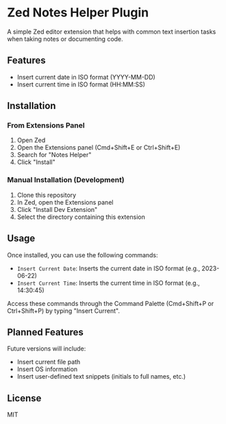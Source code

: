 # Zed Notes Helper Plugin

A simple Zed editor extension that helps with common text insertion tasks when taking notes or documenting code.

## Features

- Insert current date in ISO format (YYYY-MM-DD)
- Insert current time in ISO format (HH:MM:SS)

## Installation

### From Extensions Panel

1. Open Zed
2. Open the Extensions panel (Cmd+Shift+E or Ctrl+Shift+E)
3. Search for "Notes Helper"
4. Click "Install"

### Manual Installation (Development)

1. Clone this repository
2. In Zed, open the Extensions panel
3. Click "Install Dev Extension"
4. Select the directory containing this extension

## Usage

Once installed, you can use the following commands:

- `Insert Current Date`: Inserts the current date in ISO format (e.g., 2023-06-22)
- `Insert Current Time`: Inserts the current time in ISO format (e.g., 14:30:45)

Access these commands through the Command Palette (Cmd+Shift+P or Ctrl+Shift+P) by typing "Insert Current".

## Planned Features

Future versions will include:

- Insert current file path
- Insert OS information
- Insert user-defined text snippets (initials to full names, etc.)

## License

MIT
